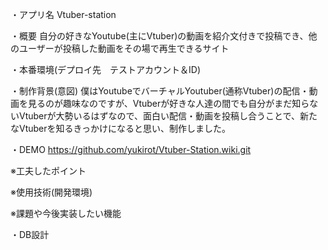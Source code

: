 ・アプリ名
Vtuber-station

・概要
自分の好きなYoutube(主にVtuber)の動画を紹介文付きで投稿でき、他のユーザーが投稿した動画をその場で再生できるサイト

・本番環境(デプロイ先　テストアカウント＆ID)

・制作背景(意図)
僕はYoutubeでバーチャルYoutuber(通称Vtuber)の配信・動画を見るのが趣味なのですが、Vtuberが好きな人達の間でも自分がまだ知らないVtuberが大勢いるはずなので、面白い配信・動画を投稿し合うことで、新たなVtuberを知るきっかけになると思い、制作しました。

・DEMO
https://github.com/yukirot/Vtuber-Station.wiki.git

※工夫したポイント


※使用技術(開発環境)

※課題や今後実装したい機能

・DB設計
